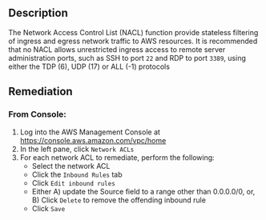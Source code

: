 ## Description

The Network Access Control List (NACL) function provide stateless filtering of ingress and egress network traffic to AWS resources. It is recommended that no NACL allows unrestricted ingress access to remote server administration ports, such as SSH to port `22` and RDP to port `3389`, using either the TDP (6), UDP (17) or ALL (-1) protocols

## Remediation

### From Console:

1. Log into the AWS Management Console at https://console.aws.amazon.com/vpc/home
2. In the left pane, click `Network ACLs`
3. For each network ACL to remediate, perform the following:
    + Select the network ACL
    + Click the `Inbound Rules` tab
    + Click `Edit inbound rules`
    + Either A) update the Source field to a range other than 0.0.0.0/0, or, B) Click `Delete` to remove the offending inbound rule 
    + Click `Save`